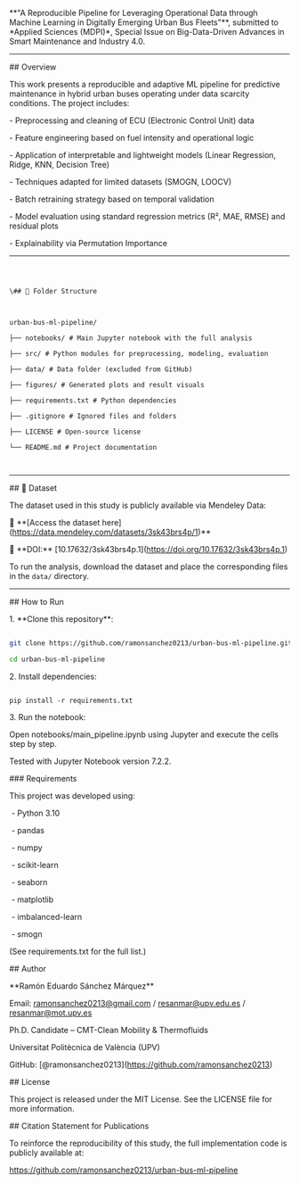 \*\*"A Reproducible Pipeline for Leveraging Operational Data through Machine Learning in Digitally Emerging Urban Bus Fleets"\*\*, submitted to \*Applied Sciences (MDPI)\*, Special Issue on Big-Data-Driven Advances in Smart Maintenance and Industry 4.0.



---



\## Overview



This work presents a reproducible and adaptive ML pipeline for predictive maintenance in hybrid urban buses operating under data scarcity conditions. The project includes:



\- Preprocessing and cleaning of ECU (Electronic Control Unit) data

\- Feature engineering based on fuel intensity and operational logic

\- Application of interpretable and lightweight models (Linear Regression, Ridge, KNN, Decision Tree)

\- Techniques adapted for limited datasets (SMOGN, LOOCV)

\- Batch retraining strategy based on temporal validation

\- Model evaluation using standard regression metrics (R², MAE, RMSE) and residual plots

\- Explainability via Permutation Importance



---



```



\## 🧠 Folder Structure



urban-bus-ml-pipeline/

├── notebooks/ # Main Jupyter notebook with the full analysis

├── src/ # Python modules for preprocessing, modeling, evaluation

├── data/ # Data folder (excluded from GitHub)

├── figures/ # Generated plots and result visuals

├── requirements.txt # Python dependencies

├── .gitignore # Ignored files and folders

├── LICENSE # Open-source license

└── README.md # Project documentation



```



---



\## 💾 Dataset



The dataset used in this study is publicly available via Mendeley Data:



🔗 \*\*\[Access the dataset here](https://data.mendeley.com/datasets/3sk43brs4p/1)\*\*  

📌 \*\*DOI:\*\* \[10.17632/3sk43brs4p.1](https://doi.org/10.17632/3sk43brs4p.1)



To run the analysis, download the dataset and place the corresponding files in the `data/` directory.



---



\## How to Run



1\. \*\*Clone this repository\*\*:



```bash

git clone https://github.com/ramonsanchez0213/urban-bus-ml-pipeline.git

cd urban-bus-ml-pipeline

```



2\. Install dependencies:





```

pip install -r requirements.txt

```



3\. Run the notebook:



Open notebooks/main\_pipeline.ipynb using Jupyter and execute the cells step by step.



Tested with Jupyter Notebook version 7.2.2.



\### Requirements



This project was developed using:



&nbsp;- Python 3.10

 - pandas

 - numpy

 - scikit-learn

 - seaborn

 - matplotlib

 - imbalanced-learn

 - smogn



(See requirements.txt for the full list.)



\## Author



\*\*Ramón Eduardo Sánchez Márquez\*\*

Email: ramonsanchez0213@gmail.com / resanmar@upv.edu.es / resanmar@mot.upv.es

Ph.D. Candidate – CMT-Clean Mobility \& Thermofluids

Universitat Politècnica de València (UPV)

GitHub: \[@ramonsanchez0213](https://github.com/ramonsanchez0213)



\## License

This project is released under the MIT License. See the LICENSE file for more information.



\## Citation Statement for Publications

To reinforce the reproducibility of this study, the full implementation code is publicly available at:



https://github.com/ramonsanchez0213/urban-bus-ml-pipeline



